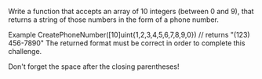 Write a function that accepts an array of 10 integers (between 0 and 9), that returns a string of those numbers in the form of a phone number.

Example
CreatePhoneNumber([10]uint{1,2,3,4,5,6,7,8,9,0})  // returns "(123) 456-7890"
The returned format must be correct in order to complete this challenge.

Don't forget the space after the closing parentheses!

